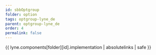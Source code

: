 ```yaml
---
id: sbbOptgroup
folder: option
tags: optgroup-lyne_de
parent: optgroup-lyne_de
order: 4
permalink: false  
---
```

{{ lyne.components[folder][id].implementation | absolutelinks | safe }}


